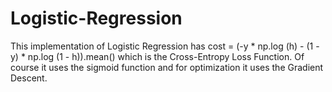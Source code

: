 # Logistic-Regression

This implementation of Logistic Regression has cost = (-y * np.log (h) - (1 - y) * np.log (1 - h)).mean() which is the Cross-Entropy Loss Function.
Of course it uses the sigmoid function and for optimization it uses the Gradient Descent.

